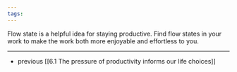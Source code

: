 ```yaml
---
tags:
---
```


Flow state is a helpful idea for staying productive. Find flow states in your work to make the work both more enjoyable and effortless to you.

---

- previous [[6.1 The pressure of productivity informs our life choices]]
